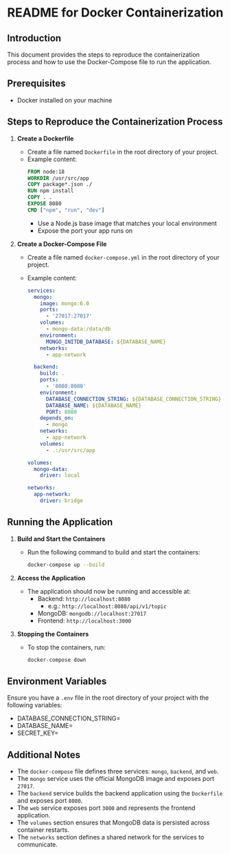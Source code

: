 # README for Docker Containerization

## Introduction

This document provides the steps to reproduce the containerization process and how to use the Docker-Compose file to run the application.

## Prerequisites

- Docker installed on your machine

## Steps to Reproduce the Containerization Process

1. **Create a Dockerfile**

   - Create a file named `Dockerfile` in the root directory of your project.
   - Example content:
     ```Dockerfile
     FROM node:18
     WORKDIR /usr/src/app
     COPY package*.json ./
     RUN npm install
     COPY . .
     EXPOSE 8080
     CMD ["npm", "run", "dev"]
     ```
     - Use a Node.js base image that matches your local environment
     - Expose the port your app runs on

2. **Create a Docker-Compose File**

   - Create a file named `docker-compose.yml` in the root directory of your project.
   - Example content:

     ```yml
     services:
       mongo:
         image: mongo:6.0
         ports:
           - '27017:27017'
         volumes:
           - mongo-data:/data/db
         environment:
           MONGO_INITDB_DATABASE: ${DATABASE_NAME}
         networks:
           - app-network

       backend:
         build: .
         ports:
           - '8080:8080'
         environment:
           DATABASE_CONNECTION_STRING: ${DATABASE_CONNECTION_STRING}
           DATABASE_NAME: ${DATABASE_NAME}
           PORT: 8080
         depends_on:
           - mongo
         networks:
           - app-network
         volumes:
           - .:/usr/src/app

     volumes:
       mongo-data:
         driver: local

     networks:
       app-network:
         driver: bridge
     ```

## Running the Application

1. **Build and Start the Containers**

   - Run the following command to build and start the containers:
     ```sh
     docker-compose up --build
     ```

2. **Access the Application**

   - The application should now be running and accessible at:
     - Backend: `http://localhost:8080`
       - e.g.: `http://localhost:8080/api/v1/topic`
     - MongoDB: `mongodb://localhost:27017`
     - Frontend: `http://localhost:3000`

3. **Stopping the Containers**
   - To stop the containers, run:
     ```sh
     docker-compose down
     ```

## Environment Variables

Ensure you have a `.env` file in the root directory of your project with the following variables:

- DATABASE_CONNECTION_STRING=<your-mongodb-connection-string>
- DATABASE_NAME=<your-database-name>
- SECRET_KEY=<your-secret-key>

## Additional Notes

- The `docker-compose` file defines three services: `mongo`, `backend`, and `web`.
- The `mongo` service uses the official MongoDB image and exposes port `27017`.
- The `backend` service builds the backend application using the `Dockerfile` and exposes port `8080`.
- The `web` service exposes port `3000` and represents the frontend application.
- The `volumes` section ensures that MongoDB data is persisted across container restarts.
- The `networks` section defines a shared network for the services to communicate.
